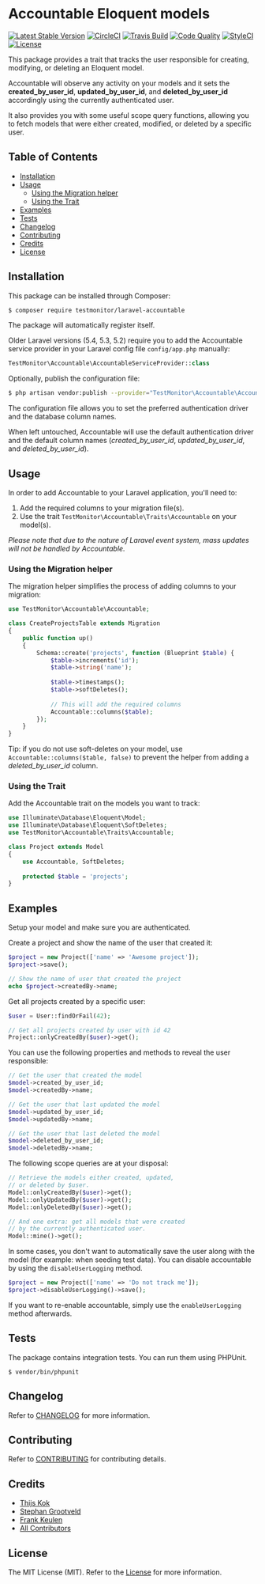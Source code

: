 # Accountable Eloquent models

[![Latest Stable Version](https://poser.pugx.org/testmonitor/laravel-accountable/v/stable)](https://packagist.org/packages/testmonitor/laravel-accountable)
[![CircleCI](https://img.shields.io/circleci/project/github/byTestGear/laravel-accountable.svg)](https://circleci.com/gh/byTestGear/laravel-accountable)
[![Travis Build](https://travis-ci.org/byTestGear/laravel-accountable.svg?branch=master)](https://travis-ci.org/byTestGear/laravel-accountable)
[![Code Quality](https://scrutinizer-ci.com/g/byTestGear/laravel-accountable/badges/quality-score.png?b=master)](https://scrutinizer-ci.com/g/byTestGear/laravel-accountable/?branch=master)
[![StyleCI](https://styleci.io/repos/89096388/shield)](https://styleci.io/repos/89096388)
[![License](https://poser.pugx.org/testmonitor/laravel-accountable/license)](https://packagist.org/packages/laravel-accountable)

This package provides a trait that tracks the user responsible for creating, modifying, or 
deleting an Eloquent model. 

Accountable will observe any activity on your models and it sets the **created_by_user_id**, **updated_by_user_id**, and **deleted_by_user_id** 
accordingly using the currently authenticated user. 

It also provides you with some useful scope query functions, allowing you to fetch models that were either created, modified, or deleted 
by a specific user.

## Table of Contents

- [Installation](#installation)
- [Usage](#usage)
    * [Using the Migration helper](#using-the-migration-helper)
    * [Using the Trait](#using-the-trait)
- [Examples](#examples)
- [Tests](#tests)
- [Changelog](#changelog)
- [Contributing](#contributing)
- [Credits](#credits)
- [License](#license)
  
## Installation

This package can be installed through Composer:

```sh
$ composer require testmonitor/laravel-accountable
```

The package will automatically register itself. 

Older Laravel versions (5.4, 5.3, 5.2) require you to add the Accountable service provider in your 
Laravel config file `config/app.php` manually:

```php
TestMonitor\Accountable\AccountableServiceProvider::class
```

Optionally, publish the configuration file:

```sh
$ php artisan vendor:publish --provider="TestMonitor\Accountable\AccountableServiceProvider" --tag="config"
```

The configuration file allows you to set the preferred authentication driver and the database
column names. 

When left untouched, Accountable will use the default authentication driver and
the default column names (*created_by_user_id*, *updated_by_user_id*, and *deleted_by_user_id*).

## Usage

In order to add Accountable to your Laravel application, you'll need to:<br />

1. Add the required columns to your migration file(s).
2. Use the trait ```TestMonitor\Accountable\Traits\Accountable``` on your model(s).

*Please note that due to the nature of Laravel event system, mass updates 
will not be handled by Accountable.*
 
### Using the Migration helper

The migration helper simplifies the process of adding columns to your migration:

```php
use TestMonitor\Accountable\Accountable;

class CreateProjectsTable extends Migration
{
    public function up()
    {
        Schema::create('projects', function (Blueprint $table) {
            $table->increments('id');
            $table->string('name');
            
            $table->timestamps();
            $table->softDeletes();
            
            // This will add the required columns
            Accountable::columns($table);
        });
    }
}
```

Tip: if you do not use soft-deletes on your model, use `Accountable::columns($table, false)` to prevent
the helper from adding a *deleted_by_user_id* column.

### Using the Trait

Add the Accountable trait on the models you want to track:

```php
use Illuminate\Database\Eloquent\Model;
use Illuminate\Database\Eloquent\SoftDeletes;
use TestMonitor\Accountable\Traits\Accountable;

class Project extends Model
{
    use Accountable, SoftDeletes;
    
    protected $table = 'projects';
}
```

## Examples

Setup your model and make sure you are authenticated.

Create a project and show the name of the user that created it:

```php
$project = new Project(['name' => 'Awesome project']);
$project->save();

// Show the name of user that created the project
echo $project->createdBy->name; 
```

Get all projects created by a specific user:

```php
$user = User::findOrFail(42);

// Get all projects created by user with id 42
Project::onlyCreatedBy($user)->get();
```

You can use the following properties and methods to reveal the user responsible:

```php
// Get the user that created the model
$model->created_by_user_id;
$model->createdBy->name;

// Get the user that last updated the model
$model->updated_by_user_id;
$model->updatedBy->name;

// Get the user that last deleted the model
$model->deleted_by_user_id;
$model->deletedBy->name;
```

The following scope queries are at your disposal:

```php
// Retrieve the models either created, updated, 
// or deleted by $user.
Model::onlyCreatedBy($user)->get();
Model::onlyUpdatedBy($user)->get();
Model::onlyDeletedBy($user)->get();

// And one extra: get all models that were created 
// by the currently authenticated user.
Model::mine()->get(); 
```

In some cases, you don't want to automatically save the user along 
with the model (for example: when seeding test data). You can disable
accountable by using the `disableUserLogging` method.

```php
$project = new Project(['name' => 'Do not track me']);
$project->disableUserLogging()->save();
```

If you want to re-enable accountable, simply use the `enableUserLogging`
method afterwards.

## Tests

The package contains integration tests. You can run them using PHPUnit.

```
$ vendor/bin/phpunit
```

## Changelog

Refer to [CHANGELOG](CHANGELOG.md) for more information.

## Contributing

Refer to [CONTRIBUTING](CONTRIBUTING.md) for contributing details.

## Credits

- [Thijs Kok](https://www.testmonitor.com/)
- [Stephan Grootveld](https://www.testmonitor.com/)
- [Frank Keulen](https://www.testmonitor.com/)
- [All Contributors](../../contributors)

## License

The MIT License (MIT). Refer to the [License](LICENSE.md) for more information.
